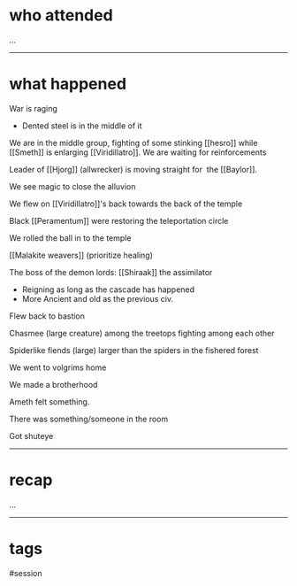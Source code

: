 # who attended

...

---
# what happened

War is raging
- Dented steel is in the middle of it

We are in the middle group, fighting of some stinking [[hesro]] while [[Smeth]] is enlarging [[Viridillatro]]. We are waiting for reinforcements

Leader of [[Hjorg]] (allwrecker) is moving straight for  the [[Baylor]].

We see magic to close the alluvion

We flew on [[Viridillatro]]'s back towards the back of the temple

Black [[Peramentum]] were restoring the teleportation circle

We rolled the ball in to the temple

[[Malakite weavers]] (prioritize healing)

The boss of the demon lords: [[Shiraak]] the assimilator
- Reigning as long as the cascade has happened
- More Ancient and old as the previous civ.

Flew back to bastion

Chasmee (large creature) among the treetops fighting among each other

Spiderlike fiends (large) larger than the spiders in the fishered forest

We went to volgrims home

We made a brotherhood

Ameth felt something.

There was something/someone in the room

Got shuteye

---
# recap

...

---
# tags

#session
